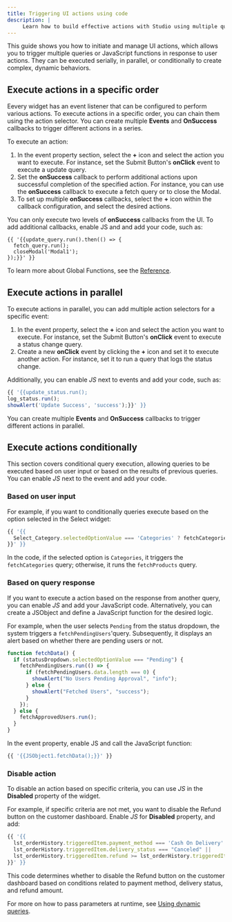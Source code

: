 ```yaml
---
title: Triggering UI actions using code
description: |
     Learn how to build effective actions with Studio using multiple queries and execute them in the serial, parallel or conditional manner and programming widgets for smooth user interaction.
---
```


<!--
README

For guidance on how to write documenation, see https://dev.stage.spread.ai/docs/contributor/guide.html. Contact Documentation when this document is ready for review.
-->

This guide shows you how to initiate and manage UI actions, which allows you to trigger multiple queries or JavaScript functions in response to user actions. They can be executed serially, in parallel, or conditionally to create complex, dynamic behaviors.

## Execute actions in a specific order

Eevery widget has an event listener that can be configured to perform various actions. To execute actions in a specific order, you can chain them using the action selector. You can create multiple **Events** and **OnSuccess** callbacks to trigger different actions in a series.

To execute an action: 
1. In the event property section, select the **+** icon and select the action you want to execute. For instance, set the Submit Button's **onClick** event to execute a update query.
2. Set the **onSuccess** callback to perform additional actions upon successful completion of the specified action. For instance, you can use the **onSuccess** callback to execute a fetch query or to close the Modal.
3. To set up multiple **onSuccess** callbacks, select the **+** icon within the callback configuration, and select the desired actions.

You can only execute two levels of **onSuccess** callbacks from the UI. To add additional callbacks, enable JS and and add your code, such as: 

```javadscript title="Example additional code"
{{ '{{update_query.run().then(() => {
  fetch_query.run();
  closeModal('Modal1');
});}}' }}
```

To learn more about Global Functions, see the [Reference](../reference/framework/widget-actions).

## Execute actions in parallel

To execute actions in parallel, you can add multiple action selectors for a specific event: 

1. In the event property, select the **+** icon and select the action you want to execute. For instance, set the Submit Button's **onClick** event to execute a status change query.
2. Create a new **onClick** event by clicking the **+** icon and set it to execute another action. For instance, set it to run a query that logs the status change.

Additionally, you can enable *JS* next to events and add your code, such as:

```js title="Sample additional code"
{{ '{{update_status.run();
log_status.run();
showAlert('Update Success', 'success');}}' }}
```

You can create multiple **Events** and **OnSuccess** callbacks to trigger different actions in parallel. 
## Execute actions conditionally

This section covers conditional query execution, allowing queries to be executed based on user input or based on the results of previous queries. You can enable *JS* next to the event and add your code.

### Based on user input

For example, if you want to conditionally queries execute based on the option selected in the Select widget:

```javascript
{{ '{{
  Select_Category.selectedOptionValue === 'Categories' ? fetchCategories.run() : fetchProducts.run();
}}' }}
```

In the code, if the selected option is `Categories`, it triggers the `fetchCategories` query; otherwise, it runs the `fetchProducts` query.

### Based on query response

If you want to execute a action based on the response from another query, you can enable *JS* and add your JavaScript code. Alternatively, you can create a JSObject and define a JavaScript function for the desired logic.

For example, when the user selects `Pending` from the status dropdown, the system triggers a `fetchPendingUsers`'query. Subsequently, it displays an alert based on whether there are pending users or not. 

```javascript
function fetchData() {
  if (statusDropdown.selectedOptionValue === "Pending") {
    fetchPendingUsers.run(() => {
      if (fetchPendingUsers.data.length === 0) {
        showAlert("No Users Pending Approval", "info");
      } else {
        showAlert("Fetched Users", "success");
      }
    });
  } else {
    fetchApprovedUsers.run();
  }
}
```
In the event property, enable JS and call the JavaScript function:

```js
{{ '{{JSObject1.fetchData();}}' }}
```

### Disable action

To disable an action based on specific criteria, you can use *JS* in the **Disabled** property of the widget.

For example, if specific criteria are not met, you want to disable the Refund button on the customer dashboard. Enable *JS* for **Disabled** property, and add:

```js
{{ '{{
  lst_orderHistory.triggeredItem.payment_method === 'Cash On Delivery' ||
  lst_orderHistory.triggeredItem.delivery_status === "Canceled" ||
  lst_orderHistory.triggeredItem.refund >= lst_orderHistory.triggeredItem.amount
}}' }}
```

This code determines whether to disable the Refund button on the customer dashboard based on conditions related to payment method, delivery status, and refund amount.

For more on how to pass parameters at runtime, see [Using dynamic queries](using-dynamic-queries#passing-parameters-at-runtime-using-run).